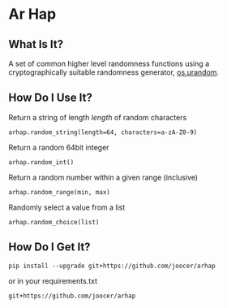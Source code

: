 # Ar Hap

## What Is It?

A set of common higher level randomness functions using a cryptographically suitable randomness 
generator, [os.urandom](https://docs.python.org/3/library/os.html#os.urandom).

## How Do I Use It?

Return a string of length _length_ of random characters
~~~
arhap.random_string(length=64, characters=a-zA-Z0-9)
~~~

Return a random 64bit integer
~~~
arhap.random_int()
~~~

Return a random number within a given range (inclusive)
~~~
arhap.random_range(min, max)
~~~

Randomly select a value from a list
~~~
arhap.random_choice(list)
~~~

## How Do I Get It?
~~~
pip install --upgrade git+https://github.com/joocer/arhap
~~~
or in your requirements.txt
~~~
git+https://github.com/joocer/arhap
~~~
